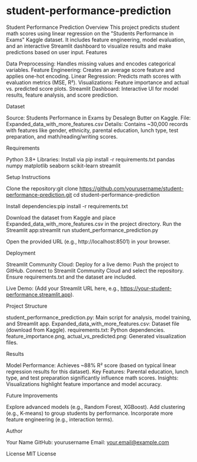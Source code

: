 # student-performance-prediction
Student Performance Prediction
Overview
This project predicts student math scores using linear regression on the "Students Performance in Exams" Kaggle dataset. It includes feature engineering, model evaluation, and an interactive Streamlit dashboard to visualize results and make predictions based on user input.
Features

Data Preprocessing: Handles missing values and encodes categorical variables.
Feature Engineering: Creates an average score feature and applies one-hot encoding.
Linear Regression: Predicts math scores with evaluation metrics (MSE, R²).
Visualizations: Feature importance and actual vs. predicted score plots.
Streamlit Dashboard: Interactive UI for model results, feature analysis, and score prediction.

Dataset

Source: Students Performance in Exams by Desalegn Butter on Kaggle.
File: Expanded_data_with_more_features.csv
Details: Contains ~30,000 records with features like gender, ethnicity, parental education, lunch type, test preparation, and math/reading/writing scores.

Requirements

Python 3.8+
Libraries: Install via pip install -r requirements.txt
pandas
numpy
matplotlib
seaborn
scikit-learn
streamlit



Setup Instructions

Clone the repository:git clone https://github.com/yourusername/student-performance-prediction.git
cd student-performance-prediction


Install dependencies:pip install -r requirements.txt


Download the dataset from Kaggle and place Expanded_data_with_more_features.csv in the project directory.
Run the Streamlit app:streamlit run student_performance_prediction.py


Open the provided URL (e.g., http://localhost:8501) in your browser.

Deployment

Streamlit Community Cloud: Deploy for a live demo:
Push the project to GitHub.
Connect to Streamlit Community Cloud and select the repository.
Ensure requirements.txt and the dataset are included.


Live Demo: (Add your Streamlit URL here, e.g., https://your-student-performance.streamlit.app).

Project Structure

student_performance_prediction.py: Main script for analysis, model training, and Streamlit app.
Expanded_data_with_more_features.csv: Dataset file (download from Kaggle).
requirements.txt: Python dependencies.
feature_importance.png, actual_vs_predicted.png: Generated visualization files.

Results

Model Performance: Achieves ~88% R² score (based on typical linear regression results for this dataset).
Key Features: Parental education, lunch type, and test preparation significantly influence math scores.
Insights: Visualizations highlight feature importance and model accuracy.

Future Improvements

Explore advanced models (e.g., Random Forest, XGBoost).
Add clustering (e.g., K-means) to group students by performance.
Incorporate more feature engineering (e.g., interaction terms).

Author

Your Name
GitHub: yourusername
Email: your.email@example.com

License
MIT License
